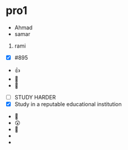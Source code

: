 # pro1
- Ahmad 
- samar 

1. rami 
- [x] #895 
- :+1:
- 🦖
- 📧
- [ ] STUDY HARDER 
- [X] Study in a reputable educational institution
- 🥊
- 😲
- 🥇
- 
- 


